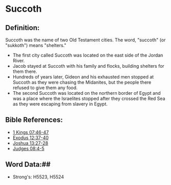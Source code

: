 # Succoth #

## Definition: ##

Succoth was the name of two Old Testament cities. The word, "succoth" (or "sukkoth") means "shelters."

* The first city called Succoth was located on the east side of the Jordan River.
* Jacob stayed at Succoth with his family and flocks, building shelters for them there.
* Hundreds of years later, Gideon and his exhausted men stopped at Succoth as they were chasing the Midanites, but the people there refused to give them any food.
* The second Succoth was located on the northern border of Egypt and was a place where the Israelites stopped after they crossed the Red Sea as they were escaping from slavery in Egypt.

## Bible References: ##

* [1 Kings 07:46-47](rc://en/tn/help/1ki/07/46)
* [Exodus 12:37-40](rc://en/tn/help/exo/12/37)
* [Joshua 13:27-28](rc://en/tn/help/jos/13/27)
* [Judges 08:4-5](rc://en/tn/help/jdg/08/04)

## Word Data:##

* Strong's: H5523, H5524
